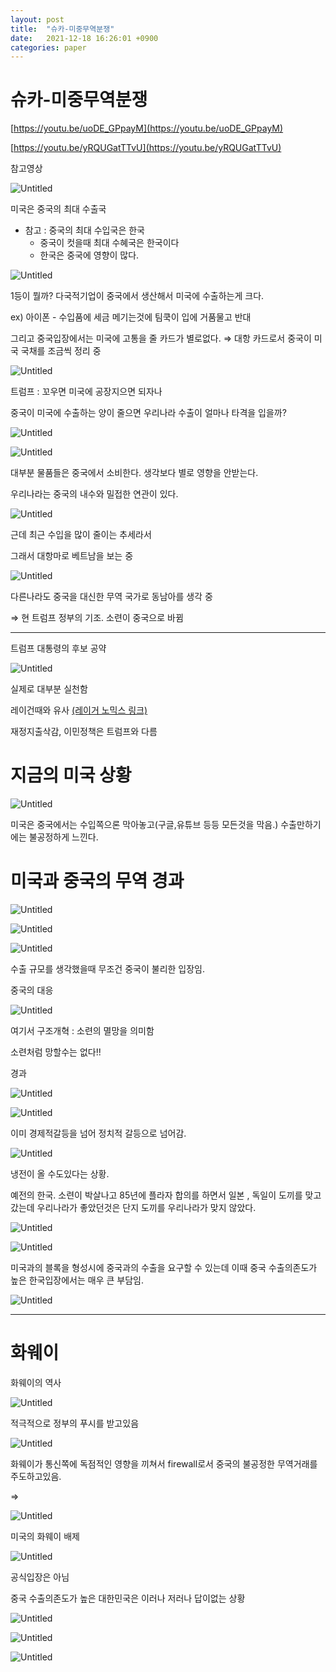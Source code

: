 ```yaml
---
layout: post
title:  "슈카-미중무역분쟁"
date:   2021-12-18 16:26:01 +0900
categories: paper
---
```


# 슈카-미중무역분쟁

[https://youtu.be/uoDE_GPpayM](https://youtu.be/uoDE_GPpayM)

[https://youtu.be/yRQUGatTTvU](https://youtu.be/yRQUGatTTvU)

참고영상 

![Untitled](/others/images/syukaarmericachinese/Untitled.png)

미국은 중국의 최대 수출국

- 참고 : 중국의 최대 수입국은 한국
    - 중국이 컷을때 최대 수혜국은 한국이다
    - 한국은 중국에 영향이 많다.

![Untitled](/others/images/syukaarmericachinese/Untitled%201.png)

1등이 뭘까? 다국적기업이 중국에서 생산해서 미국에 수출하는게 크다. 

ex) 아이폰 - 수입품에 세금 메기는것에 팀쿡이 입에 거품물고 반대

그리고 중국입장에서는 미국에 고통을 줄 카드가 별로없다. ⇒ 대항 카드로서 중국이 미국 국채를 조금씩 정리 중

![Untitled](/others/images/syukaarmericachinese/Untitled%202.png)

트럼프 : 꼬우면 미국에 공장지으면 되자나

중국이 미국에 수출하는 양이 줄으면 우리나라 수출이 얼마나 타격을 입을까?

![Untitled](/others/images/syukaarmericachinese/Untitled%203.png)

![Untitled](/others/images/syukaarmericachinese/Untitled%204.png)

대부분 물품들은 중국에서 소비한다. 생각보다 별로 영향을 안받는다.

우리나라는 중국의 내수와 밀접한 연관이 있다.

![Untitled](/others/images/syukaarmericachinese/Untitled%205.png)

근데 최근 수입을 많이 줄이는 추세라서 

그래서 대항마로 베트남을 보는 중

![Untitled](/others/images/syukaarmericachinese/Untitled%206.png)

다른나라도 중국을 대신한 무역 국가로 동남아를 생각 중

⇒ 현 트럼프 정부의 기조. 소련이 중국으로 바뀜

---

트럼프 대통령의 후보 공약

![Untitled](/others/images/syukaarmericachinese/Untitled%207.png)

실제로 대부분 실천함

레이건때와 유사 [(레이거 노믹스 링크)](%E1%84%89%E1%85%B2%E1%84%8F%E1%85%A1-%E1%84%85%E1%85%A6%E1%84%8B%E1%85%B5%E1%84%80%E1%85%A5%E1%86%AB%20%E1%84%82%E1%85%A9%E1%84%86%E1%85%B5%E1%86%A8%E1%84%89%E1%85%B3%2042a8fe5d27f34cb8b08b155d74038d38.md)

재정지출삭감, 이민정책은 트럼프와 다름

# 지금의 미국 상황

![Untitled](/others/images/syukaarmericachinese/Untitled%208.png)

미국은 중국에서는 수입쪽으론 막아놓고(구글,유튜브 등등 모든것을 막음.) 수출만하기에는 불공정하게 느낀다.

# 미국과 중국의 무역 경과

![Untitled](/others/images/syukaarmericachinese/Untitled%209.png)

![Untitled](/others/images/syukaarmericachinese/Untitled%2010.png)

![Untitled](/others/images/syukaarmericachinese/Untitled%2011.png)

수출 규모를 생각했을때 무조건 중국이 불리한 입장임.

중국의 대응

![Untitled](/others/images/syukaarmericachinese/Untitled%2012.png)

여기서 구조개혁 : 소련의 멸망을 의미함

소련처럼 망할수는 없다!!

경과 

![Untitled](/others/images/syukaarmericachinese/Untitled%2013.png)

![Untitled](/others/images/syukaarmericachinese/Untitled%2014.png)

이미 경제적갈등을 넘어 정치적 갈등으로 넘어감.

![Untitled](/others/images/syukaarmericachinese/Untitled%2015.png)

냉전이 올 수도있다는 상황.

예전의 한국.  소련이 박살나고 85년에 플라자 합의를 하면서  일본 , 독일이 도끼를 맞고 갔는데 우리나라가 좋았던것은 단지 도끼를 우리나라가 맞지 않았다.

![Untitled](/others/images/syukaarmericachinese/Untitled%2016.png)

![Untitled](/others/images/syukaarmericachinese/Untitled%2017.png)

미국과의 블록을 형성시에 중국과의 수출을 요구할 수 있는데 이때 중국 수출의존도가 높은 한국입장에서는 매우 큰 부담임.

![Untitled](/others/images/syukaarmericachinese/Untitled%2018.png)

---

# 화웨이

화웨이의 역사

![Untitled](/others/images/syukaarmericachinese/Untitled%2019.png)

적극적으로 정부의 푸시를 받고있음

![Untitled](/others/images/syukaarmericachinese/Untitled%2020.png)

화웨이가 통신쪽에 독점적인 영향을 끼쳐서 firewall로서 중국의 불공정한 무역거래를 주도하고있음.

⇒ 

![Untitled](/others/images/syukaarmericachinese/Untitled%2021.png)

미국의 화웨이 배제

![Untitled](/others/images/syukaarmericachinese/Untitled%2022.png)

공식입장은 아님

중국 수출의존도가 높은 대한민국은 이러나 저러나 답이없는 상황

![Untitled](/others/images/syukaarmericachinese/Untitled%2023.png)

![Untitled](/others/images/syukaarmericachinese/Untitled%2024.png)

![Untitled](/others/images/syukaarmericachinese/Untitled%2025.png)